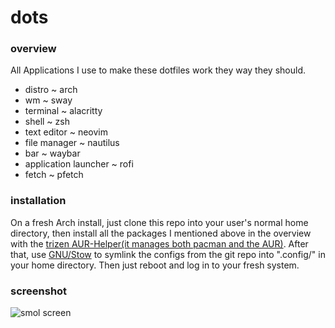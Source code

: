 # dots

### overview

All Applications I use to make these dotfiles work they way they should.

* distro ~ arch
* wm ~ sway
* terminal ~ alacritty
* shell ~ zsh
* text editor ~ neovim
* file manager ~ nautilus
* bar ~ waybar
* application launcher ~ rofi
* fetch ~ pfetch

### installation

On a fresh Arch install, just clone this repo into your user's normal home directory, then install all the packages I mentioned above in the overview with the [trizen AUR-Helper(it manages both pacman and the AUR)](https://github.com/trizen/trizen). After that, use [GNU/Stow](https://www.gnu.org/software/stow/) to symlink the configs from the git repo into ".config/" in your home directory. Then just reboot and log in to your fresh system.

### screenshot
![smol screen](https://raw.githubusercontent.com/petrolblue/dots/master/screen.png)
